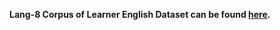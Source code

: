 **Lang-8 Corpus of Learner English Dataset can be found [here](https://sites.google.com/site/naistlang8corpora/).**
